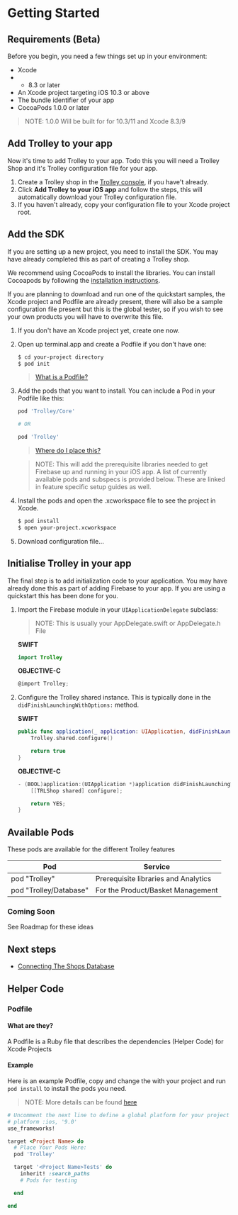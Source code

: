 # Getting Started

## Requirements (Beta)

Before you begin, you need a few things set up in your environment:

- Xcode
- - 8.3 or later
- An Xcode project targeting iOS 10.3 or above
- The bundle identifier of your app
- CocoaPods 1.0.0 or later

> NOTE: 1.0.0 Will be built for for 10.3/11 and Xcode 8.3/9

## Add Trolley to your app

Now it's time to add Trolley to your app. Todo this you will need a Trolley Shop and it's Trolley configuration file for your app.

1. Create a Trolley shop in the [Trolley console](http://trolleyio.co.uk), if you have't already.
2. Click **Add Trolley to your iOS app** and follow the steps, this will automatically download your Trolley configuration file.
3. If you haven't already, copy your configuration file to your Xcode project root.

## Add the SDK

If you are setting up a new project, you need to install the SDK. You may have already completed this as part of creating a Trolley shop.

We recommend using CocoaPods to install the libraries. You can install Cocoapods by following the [installation instructions](https://guides.cocoapods.org/using/getting-started.html#getting-started).

If you are planning to download and run one of the quickstart samples, the Xcode project and Podfile are already present, there will also be a sample configuration file present but this is the global tester, so if you wish to see your own products you will have to overwrite this file.

1. If you don't have an Xcode project yet, create one now.
2. Open up terminal.app and create a Podfile if you don't have one:

    ```bash
    $ cd your-project directory
    $ pod init
    ```

    > [What is a Podfile?](https://github.com/Off-Piste/Trolley.io-cocoa/blob/master/Documentation/Getting%20Started.md#podfile)


3. Add the pods that you want to install. You can include a Pod in your Podfile like this:

    ```bash
    pod 'Trolley/Core'

    # OR

    pod 'Trolley'
    ```

    > [Where do I place this?](https://github.com/Off-Piste/Trolley.io-cocoa/blob/master/Documentation/Getting%20Started.md#podfile)

    > NOTE: This will add the prerequisite libraries needed to get Firebase up and running in your iOS app. A list of currently available pods and subspecs is provided below. These are linked in feature specific setup guides as well.

4. Install the pods and open the .xcworkspace file to see the project in Xcode.

    ```bash
    $ pod install
    $ open your-project.xcworkspace
    ```

5. Download configuration file...

## Initialise Trolley in your app

The final step is to add initialization code to your application. You may have already done this as part of adding Firebase to your app. If you are using a quickstart this has been done for you.

1. Import the Firebase module in your `UIApplicationDelegate` subclass:

    > NOTE: This is usually your AppDelegate.swift or AppDelegate.h File

    **SWIFT**
    ```swift
    import Trolley
    ```

    **OBJECTIVE-C**
    ```objective-c
    @import Trolley;
    ```

2. Configure the Trolley shared instance. This is typically done in the `didFinishLaunchingWithOptions:` method.

    **SWIFT**
    ```swift
    public func application(_ application: UIApplication, didFinishLaunchingWithOptions launchOptions: [UIApplicationLaunchOptionsKey: Any]?) -> Bool {
        Trolley.shared.configure()

        return true
    }
    ```

    **OBJECTIVE-C**
    ```objective-c
    - (BOOL)application:(UIApplication *)application didFinishLaunchingWithOptions:(NSDictionary *)launchOptions {
        [[TRLShop shared] configure];

        return YES;
    }
    ```

## Available Pods
These pods are available for the different Trolley features

Pod                    | Service
-----------------------|-------------------------------------
pod "Trolley"          | Prerequisite libraries and Analytics
pod "Trolley/Database" | For the Product/Basket Management

### Coming Soon

See Roadmap for these ideas

## Next steps

- [Connecting The Shops Database](https://github.com/Off-Piste/Trolley.io-cocoa/blob/master/Documentation/Database/Getting%20Started.md)

## Helper Code

### Podfile

#### What are they?

A Podfile is a Ruby file that describes the dependencies (Helper Code) for Xcode Projects

#### Example

Here is an example Podfile, copy and change the <Project Name> with your project and run `pod install` to install the pods you need.

> NOTE:
> More details can be found [here](https://guides.cocoapods.org/syntax/podfile.html)

```ruby
# Uncomment the next line to define a global platform for your project
# platform :ios, '9.0'
use_frameworks!

target <Project Name> do
  # Place Your Pods Here:
  pod 'Trolley'

  target '<Project Name>Tests' do
    inherit! :search_paths
    # Pods for testing

  end

end

```
